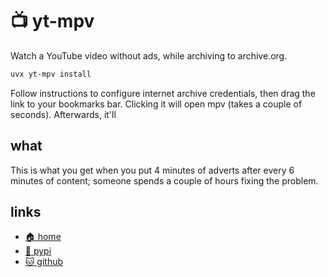 # 📺 yt-mpv

Watch a YouTube video without ads, while archiving to archive.org.

```bash
uvx yt-mpv install
```

Follow instructions to configure internet archive credentials, then drag the
link to your bookmarks bar. Clicking it will open mpv (takes a couple of
seconds). Afterwards, it'll

## what

This is what you get when you put 4 minutes of adverts after every 6 minutes
of content; someone spends a couple of hours fixing the problem.

## links

* [🏠 home](/dev/python/yt-mpv)
* [🐍 pypi](https://pypi.org/project/yt-mpv/)
* [🐱 github](https://github.com/bitplane/yt-mpv)
